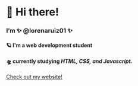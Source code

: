 # 👋 Hi there! 

### I’m **✨ @lorenaruiz01 ✨**
#### 🪐 I'm a web development student
#### 🛸 currently studying *HTML, CSS, and Javascript.*


[Check out my website!]([www.lorenaruiz.io](https://lorenaruiz.io/))
